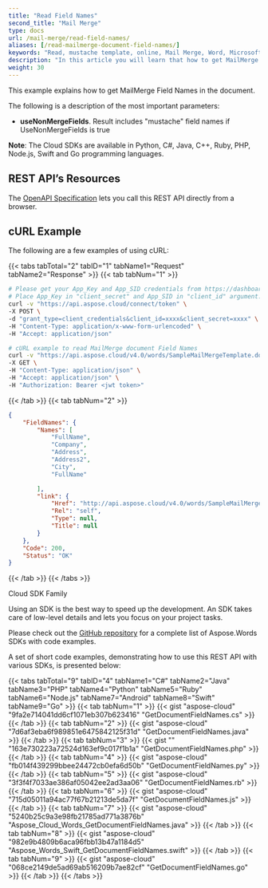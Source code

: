 ```yaml
---
title: "Read Field Names"
second_title: "Mail Merge"
type: docs
url: /mail-merge/read-field-names/
aliases: [/read-mailmerge-document-field-names/]
keywords: "Read, mustache template, online, Mail Merge, Word, Microsoft Word, Java, .NET, PHP, Ruby, Python, NodeJS, Swift, Android ,Go"
description: "In this article you will learn that how to get MailMerge Field Names in the document in various languages. You can download the SDK of your favorite language and start programming. The Cloud SDKs are available in Python, C#, Java, C++, Ruby, PHP, Node.js, Swift and Go programming languages."
weight: 30
---
```


This example explains how to get MailMerge Field Names in the document.

The following is a description of the most important parameters:

- **useNonMergeFields**. Result includes "mustache" field names if UseNonMergeFields is true

**Note**: The Cloud SDKs are available in Python, C#, Java, C++, Ruby, PHP, Node.js, Swift and Go programming languages.

## REST API’s Resources

The [OpenAPI Specification](https://apireference.aspose.cloud/words/#/MailMerge/GetDocumentFieldNamesOnline) lets you call this REST API directly from a browser.

## cURL Example

The following are a few examples of using cURL:

{{< tabs tabTotal="2" tabID="1" tabName1="Request" tabName2="Response" >}}
{{< tab tabNum="1" >}}

```bash
# Please get your App_Key and App_SID credentials from https://dashboard.aspose.cloud/#/apps.
# Place App_Key in "client_secret" and App_SID in "client_id" argument.
curl -v "https://api.aspose.cloud/connect/token" \
-X POST \
-d "grant_type=client_credentials&client_id=xxxx&client_secret=xxxx" \
-H "Content-Type: application/x-www-form-urlencoded" \
-H "Accept: application/json"

# cURL example to read MailMerge document Field Names
curl -v "https://api.aspose.cloud/v4.0/words/SampleMailMergeTemplate.docx/mailMerge/FieldNames" \
-X GET \
-H "Content-Type: application/json" \
-H "Accept: application/json" \
-H "Authorization: Bearer <jwt token>"
```

{{< /tab >}}
{{< tab tabNum="2" >}}

```json
{
    "FieldNames": {
        "Names": [
            "FullName",
            "Company",
            "Address",
            "Address2",
            "City",
            "FullName"

        ],
        "link": {
            "Href": "http://api.aspose.cloud/v4.0/words/SampleMailMergeTemplate.docx/mailmerge/getFieldNames",
            "Rel": "self",
            "Type": null,
            "Title": null
        }
    },
    "Code": 200,
    "Status": "OK"
}
```

{{< /tab >}}
{{< /tabs >}}

Cloud SDK Family

Using an SDK is the best way to speed up the development. An SDK takes care of low-level details and lets you focus on your project tasks.

Please check out the [GitHub repository](https://github.com/aspose-words-cloud) for a complete list of Aspose.Words SDKs with code examples.

A set of short code examples, demonstrating how to use this REST API with various SDKs, is presented below:

{{< tabs tabTotal="9" tabID="4" tabName1="C#" tabName2="Java" tabName3="PHP" tabName4="Python" tabName5="Ruby" tabName6="Node.js" tabName7="Android" tabName8="Swift" tabName9="Go" >}}
{{< tab tabNum="1" >}}
{{< gist "aspose-cloud" "9fa2e714041dd6cf1071eb307b623416" "GetDocumentFieldNames.cs" >}}
{{< /tab >}}
{{< tab tabNum="2" >}}
{{< gist "aspose-cloud" "7d6af3eba6f989851e6475842125f31d" "GetDocumentFieldNames.java" >}}
{{< /tab >}}
{{< tab tabNum="3" >}}
{{< gist "" "163e730223a72524d163ef9c017f1b1a" "GetDocumentFieldNames.php" >}}
{{< /tab >}}
{{< tab tabNum="4" >}}
{{< gist "aspose-cloud" "fb014f439299bbee24472cb0efa6d50b" "GetDocumentFieldNames.py" >}}
{{< /tab >}}
{{< tab tabNum="5" >}}
{{< gist "aspose-cloud" "3f3f4f7033ae386af05042ee2ad3aa06" "GetDocumentFieldNames.rb" >}}
{{< /tab >}}
{{< tab tabNum="6" >}}
{{< gist "aspose-cloud" "715d05011a94ac77f67b21213de5da7f" "GetDocumentFieldNames.js" >}}
{{< /tab >}}
{{< tab tabNum="7" >}}
{{< gist "aspose-cloud" "5240b25c9a3e98fb21785ad771a3876b" "Aspose_Cloud_Words_GetDocumentFieldNames.java" >}}
{{< /tab >}}
{{< tab tabNum="8" >}}
{{< gist "aspose-cloud" "982e9b4809b6aca96fbb13b47a1184d5" "Aspose_Words_Swift_GetDocumentFieldNames.swift" >}}
{{< /tab >}}
{{< tab tabNum="9" >}}
{{< gist "aspose-cloud" "068ce2149de5ad69ab516209b7ae82cf" "GetDocumentFieldNames.go" >}}
{{< /tab >}}
{{< /tabs >}}
